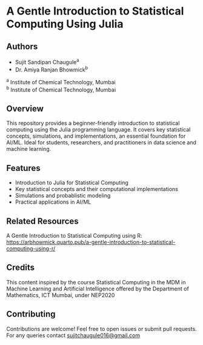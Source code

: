 # A Gentle Introduction to Statistical Computing Using Julia  

## Authors  
- Sujit Sandipan Chaugule<sup>a</sup>  
- Dr. Amiya Ranjan Bhowmick<sup>b</sup>  

<sup>a</sup> Institute of Chemical Technology, Mumbai  
<sup>b</sup> Institute of Chemical Technology, Mumbai  


## Overview
This repository provides a beginner-friendly introduction to statistical computing using the Julia programming language. It covers key statistical concepts, simulations, and implementations, an essential foundation for AI/ML. Ideal for students, researchers, and practitioners in data science and machine learning.

## Features
- Introduction to Julia for Statistical Computing
- Key statistical concepts and their computational implementations
- Simulations and probablistic modeling
- Practical applications in AI/ML

## Related Resources 
A Gentle Introduction to Statistical Computing using R: https://arbhowmick.quarto.pub/a-gentle-introduction-to-statistical-computing-using-r/

## Credits 
This content inspired by the course Statistical Computing in the MDM in Machine Learning and Artificial Intelligence offered by the Department of Mathematics, ICT Mumbai, under NEP2020

## Contributing
Contributions are welcome! Feel free to open issues or submit pull requests. For any queries contact sujitchaugule016@gmail.com
